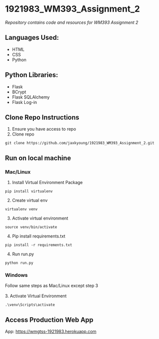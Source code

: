 # 1921983_WM393_Assignment_2
*Repository contains code and resources for WM393 Assignment 2*

## Languages Used:
- HTML
- CSS
- Python

## Python Libraries:
- Flask
- BCrypt
- Flask SQLAlchemy
- Flask Log-in

## Clone Repo Instructions
1. Ensure you have access to repo
2. Clone repo
```
git clone https://github.com/jaxkyoung/1921983_WM393_Assignment_2.git
```

## Run on local machine
### Mac/Linux
1. Install Virtual Environment Package
```
pip install virtualenv
```
2. Create virtual env
```
virtualenv venv
```
3. Activate virtual environment
```
source venv/bin/activate
```
4. Pip install requirements.txt
```
pip install -r requirements.txt
```
4. Run run.py
```
python run.py
```

### Windows
Follow same steps as Mac/Linux except step 3\
\
3. Activate Virtual Environment
```
.\venv\Scripts\activate
```

## Access Production Web App
App: https://wmgtss-1921983.herokuapp.com
